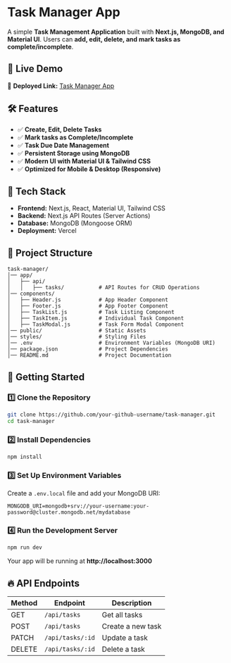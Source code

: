 # Task Manager App

A simple **Task Management Application** built with **Next.js, MongoDB, and Material UI**. Users can **add, edit, delete, and mark tasks as complete/incomplete**.

## 🚀 Live Demo

🔗 **Deployed Link:** [Task Manager App](https://your-deployed-url.vercel.app/)

## 🛠️ Features

- ✅ **Create, Edit, Delete Tasks**
- ✅ **Mark tasks as Complete/Incomplete**
- ✅ **Task Due Date Management**
- ✅ **Persistent Storage using MongoDB**
- ✅ **Modern UI with Material UI & Tailwind CSS**
- ✅ **Optimized for Mobile & Desktop (Responsive)**

## 📌 Tech Stack

- **Frontend:** Next.js, React, Material UI, Tailwind CSS
- **Backend:** Next.js API Routes (Server Actions)
- **Database:** MongoDB (Mongoose ORM)
- **Deployment:** Vercel

## 📂 Project Structure

```
task-manager/
│── app/
│   ├── api/
│   │   ├── tasks/           # API Routes for CRUD Operations
│── components/
│   ├── Header.js            # App Header Component
│   ├── Footer.js            # App Footer Component
│   ├── TaskList.js          # Task Listing Component
│   ├── TaskItem.js          # Individual Task Component
│   ├── TaskModal.js         # Task Form Modal Component
│── public/                  # Static Assets
│── styles/                  # Styling Files
│── .env                     # Environment Variables (MongoDB URI)
│── package.json             # Project Dependencies
│── README.md                # Project Documentation
```

## 🚀 Getting Started

### 1️⃣ Clone the Repository

```sh
git clone https://github.com/your-github-username/task-manager.git
cd task-manager
```

### 2️⃣ Install Dependencies

```sh
npm install
```

### 3️⃣ Set Up Environment Variables

Create a `.env.local` file and add your MongoDB URI:

```
MONGODB_URI=mongodb+srv://your-username:your-password@cluster.mongodb.net/mydatabase
```

### 4️⃣ Run the Development Server

```sh
npm run dev
```

Your app will be running at **http://localhost:3000**

## 🔥 API Endpoints

| Method | Endpoint         | Description       |
| ------ | ---------------- | ----------------- |
| GET    | `/api/tasks`     | Get all tasks     |
| POST   | `/api/tasks`     | Create a new task |
| PATCH  | `/api/tasks/:id` | Update a task     |
| DELETE | `/api/tasks/:id` | Delete a task     |
